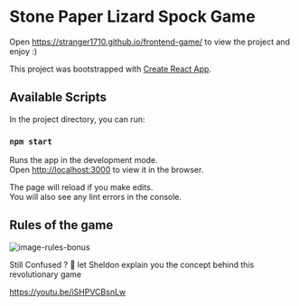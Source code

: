 # Stone Paper Lizard Spock Game

Open https://stranger1710.github.io/frontend-game/ to view the project and enjoy :)

This project was bootstrapped with [Create React App](https://github.com/facebook/create-react-app).

## Available Scripts

In the project directory, you can run:

### `npm start`

Runs the app in the development mode.\
Open [http://localhost:3000](http://localhost:3000) to view it in the browser.

The page will reload if you make edits.\
You will also see any lint errors in the console.

## Rules of the game

![image-rules-bonus](https://user-images.githubusercontent.com/79754424/130335417-d64d36ca-47a6-4853-a409-a3b396081163.png)

Still Confused ? 🤔 let Sheldon explain you the concept behind this revolutionary game

https://youtu.be/iSHPVCBsnLw



